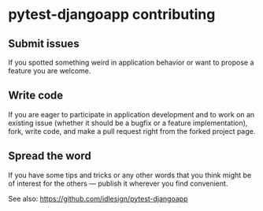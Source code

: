 # pytest-djangoapp contributing

## Submit issues

If you spotted something weird in application behavior or want to propose a feature you are welcome.


## Write code

If you are eager to participate in application development and to work on an existing issue (whether it should
be a bugfix or a feature implementation), fork, write code, and make a pull request right from the forked project page.


## Spread the word

If you have some tips and tricks or any other words that you think might be of interest for the others — publish it
wherever you find convenient.

See also: https://github.com/idlesign/pytest-djangoapp

